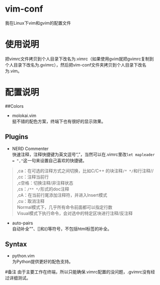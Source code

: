 # vim-conf
我在Linux下vim和gvim的配置文件

# 使用说明
把vimrc文件拷贝到个人目录下改名为.vimrc（如果使用gvim就把gvimrc复制到个人目录下改名为.gvimrc），然后把vim-conf文件夹拷贝到个人目录下改名为.vim。

# 配置说明
##Colors
* molokai.vim  
挺不错的配色方案，终端下也有很好的显示效果。

## Plugins 
* NERD Commenter  
快速注释，注释快捷键为英文逗号“,”，当然可以在.vimrc里改`let mapleader = ","`这一句来设置自己喜欢的快捷键。  
> ,ca：在可选的注释方式之间切换，比如C/C++ 的块注释`/* */`和行注释//  
> ,cc：注释当前行  
> ,c空格：切换注释/非注释状态  
> ,cs：`/** */`形式的doc注释  
> ,cA：在当前行尾添加注释符，并进入Insert模式  
> ,cu：取消注释  
> Normal模式下，几乎所有命令前面都可以指定行数  
> Visual模式下执行命令，会对选中的特定区块进行注释/反注释  

* auto-pairs  
自动补全""、[]和()等符号，不包括html标签的补全。

## Syntax
* python.vim  
为Python提供更好的配色支持。


#备注
由于主要工作在终端，所以只能确保.vimrc配置的没问题，.gvimrc没有经过详细测试。

